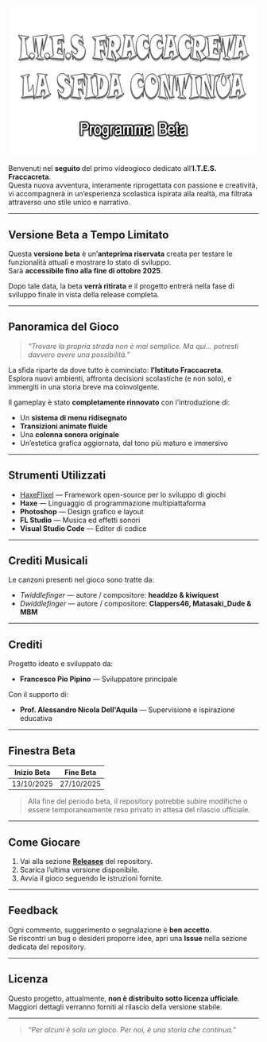 <div align='center'><img src="https://github.com/RonyxDumb/I.T.E.S-FRACCACRETA-LA-SFIDA-CONTINUA/blob/main/img/ProgrammaBeta_Icon_Small.png" width="800">
</div>
  
<!-- # I.T.E.S. Fraccacreta - *La Sfida Continua* (Beta) -->
Benvenuti nel **seguito <!-- ufficiale -->** del primo videogioco dedicato all’**I.T.E.S. Fraccacreta**.  
Questa nuova avventura, interamente riprogettata con passione e creatività, vi accompagnerà in un’esperienza scolastica ispirata alla realtà, ma filtrata attraverso uno stile unico e narrativo.

---

## Versione Beta a Tempo Limitato

Questa **versione beta** è un’**anteprima riservata** creata per testare le funzionalità attuali e mostrare lo stato di sviluppo.  
Sarà **accessibile fino alla fine di ottobre 2025**.

Dopo tale data, la beta **verrà ritirata** e il progetto entrerà nella fase di sviluppo finale in vista della release completa.

---

## Panoramica del Gioco

> _“Trovare la propria strada non è mai semplice. Ma qui… potresti davvero avere una possibilità.”_

La sfida riparte da dove tutto è cominciato: **l’Istituto Fraccacreta**.  
Esplora nuovi ambienti, affronta decisioni scolastiche (e non solo), e immergiti in una storia breve ma coinvolgente.

Il gameplay è stato **completamente rinnovato** con l’introduzione di:

- Un **sistema di menu ridisegnato**
- **Transizioni animate fluide**
- Una **colonna sonora originale**
- Un’estetica grafica aggiornata, dal tono più maturo e immersivo

---

## Strumenti Utilizzati

- [HaxeFlixel](https://haxeflixel.com/) — Framework open-source per lo sviluppo di giochi
- **Haxe** — Linguaggio di programmazione multipiattaforma
- **Photoshop** — Design grafico e layout
- **FL Studio** — Musica ed effetti sonori
- **Visual Studio Code** — Editor di codice

---

## Crediti Musicali

Le canzoni presenti nel gioco sono tratte da:

- *Twiddlefinger* — autore / compositore: **headdzo & kiwiquest**  
- *Dwiddlefinger* — autore / compositore: **Clappers46, Matasaki_Dude & MBM**

---

## Crediti

Progetto ideato e sviluppato da:

- **Francesco Pio Pipino** — Sviluppatore principale

Con il supporto di:

- **Prof. Alessandro Nicola Dell'Aquila** — Supervisione e ispirazione educativa

---

## Finestra Beta

| Inizio Beta     | Fine Beta        |
|-----------------|------------------|
| 13/10/2025      | 27/10/2025       |

> Alla fine del periodo beta, il repository potrebbe subire modifiche o essere temporaneamente reso privato in attesa del rilascio ufficiale.

---

## Come Giocare

1. Vai alla sezione **[Releases](../../releases)** del repository.
2. Scarica l’ultima versione disponibile.
3. Avvia il gioco seguendo le istruzioni fornite.

---

## Feedback

Ogni commento, suggerimento o segnalazione è **ben accetto**.  
Se riscontri un bug o desideri proporre idee, apri una **Issue** nella sezione dedicata del repository.

---

## Licenza

Questo progetto, attualmente, **non è distribuito sotto licenza ufficiale**.  
Maggiori dettagli verranno forniti al rilascio della versione stabile.

---

> _“Per alcuni è solo un gioco. Per noi, è una storia che continua.”_
